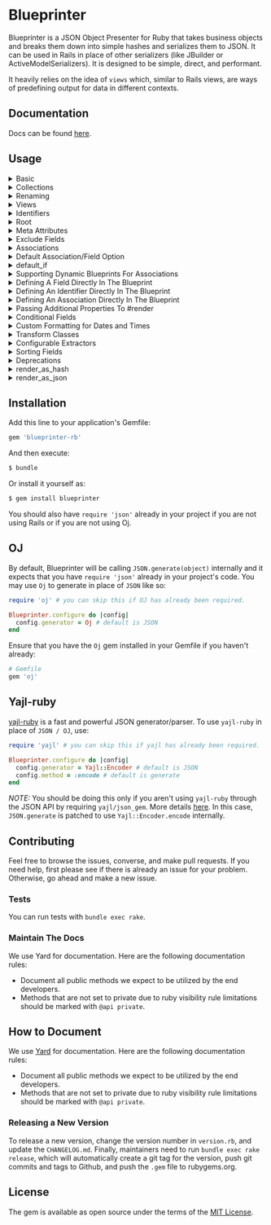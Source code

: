 # Blueprinter
Blueprinter is a JSON Object Presenter for Ruby that takes business objects and breaks them down into simple hashes and serializes them to JSON. It can be used in Rails in place of other serializers (like JBuilder or ActiveModelSerializers). It is designed to be simple, direct, and performant.

It heavily relies on the idea of `views` which, similar to Rails views, are ways of predefining output for data in different contexts.

## Documentation
Docs can be found [here](http://www.rubydoc.info/gems/blueprinter-rb).

## Usage
<details>
<summary>Basic</summary>

If you have an object you would like serialized, simply create a blueprint. Say, for example, you have a User record with the following attributes `[:uuid, :email, :first_name, :last_name, :password, :address]`.

You may define a simple blueprint like so:

```ruby
class UserBlueprint < Blueprinter::Base
  identifier :uuid

  fields :first_name, :last_name, :email
end
```

and then, in your code:
```ruby
puts UserBlueprint.render(user) # Output is a JSON string
```

And the output would look like:

```json
{
  "uuid": "733f0758-8f21-4719-875f-262c3ec743af",
  "email": "john.doe@some.fake.email.domain",
  "first_name": "John",
  "last_name": "Doe"
}
```
</details>


<details>
<summary>Collections</summary>


You can also pass a collection object or an array to the render method.

```ruby
puts UserBlueprint.render(User.all)
```

This will result in JSON that looks something like this:

```json
[
  {
    "uuid": "733f0758-8f21-4719-875f-262c3ec743af",
    "email": "john.doe@some.fake.email.domain",
    "first_name": "John",
    "last_name": "Doe"
  },
  {
    "uuid": "733f0758-8f21-4719-875f-743af262c3ec",
    "email": "john.doe.2@some.fake.email.domain",
    "first_name": "John",
    "last_name": "Doe 2"
  }
]
```


You can also configure other classes to be treated like collections. For example, if you are using Mongoid, you can configure it to treat `Mongoid::Criteria` objects as collections:

```ruby
Blueprinter.configure do |config|
  config.array_like_classes = [Mongoid::Criteria]
end
```

Or if you wanted it to treat the `Set` class as a collection:

```ruby
Blueprinter.configure do |config|
  config.array_like_classes = [Set]
end
```

---
</details>


<details>
<summary>Renaming</summary>


You can rename the resulting JSON keys in both fields and associations by using the `name` option.

```ruby
class UserBlueprint < Blueprinter::Base
  identifier :uuid

  field :email, name: :login

  association :user_projects, name: :projects
end
```

This will result in JSON that looks something like this:

```json
{
  "uuid": "92a5c732-2874-41e4-98fc-4123cd6cfa86",
  "login": "my@email.com",
  "projects": []
}
```

</details>


<details>
<summary>Views</summary>


You may define different outputs by utilizing views:
```ruby
class UserBlueprint < Blueprinter::Base
  identifier :uuid
  field :email, name: :login

  view :normal do
    fields :first_name, :last_name
  end

  view :extended do
    include_view :normal
    field :address
    association :projects
  end
end
```
A view can include fields from another view by utilizing `include_view` and `include_views`.

Usage:
```ruby
puts UserBlueprint.render(user, view: :extended)
```

Output:
```json
{
  "uuid": "733f0758-8f21-4719-875f-262c3ec743af",
  "address": "123 Fake St.",
  "first_name": "John",
  "last_name": "Doe",
  "login": "john.doe@some.fake.email.domain"
}
```

</details>


<details>
<summary>Identifiers</summary>


`identifier`s are used to specify a field or method name used as an identifier. Usually, this is something like `:id`.

Example:
```rb
class UserBlueprint < Blueprinter::Base
  identifier :uuid
end
```

Blueprinter `identifier`s have a few properties that set them apart from `field`s.

1. Identifiers are **always** rendered and considered their own view (the `:identifier` view).
2. When rendering, identifier fields are always sorted first, before other fields.

If either of the above two developer conveniences are not desired, you can simply create your identifier fields as regular `field`s.


</details>


<details>
<summary>Root</summary>


You can also optionally pass in a root key to wrap your resulting json in:
```ruby
class UserBlueprint < Blueprinter::Base
  identifier :uuid
  field :email, name: :login

  view :normal do
    fields :first_name, :last_name
  end
end
```

Usage:
```ruby
puts UserBlueprint.render(user, view: :normal, root: :user)
```

Output:
```json
{
  "user": {
    "uuid": "733f0758-8f21-4719-875f-262c3ec743af",
    "first_name": "John",
    "last_name": "Doe",
    "login": "john.doe@some.fake.email.domain"
  }
}
```

</details>


<details>
<summary>Meta Attributes</summary>


You can additionally add meta-data to the json as well:
```ruby
class UserBlueprint < Blueprinter::Base
  identifier :uuid
  field :email, name: :login

  view :normal do
    fields :first_name, :last_name
  end
end
```

Usage:
```ruby
json = UserBlueprint.render(user, view: :normal, root: :user, meta: {links: [
  'https://app.mydomain.com',
  'https://alternate.mydomain.com'
]})
puts json
```

Output:
```json
{
  "user": {
    "uuid": "733f0758-8f21-4719-875f-262c3ec743af",
    "first_name": "John",
    "last_name": "Doe",
    "login": "john.doe@some.fake.email.domain"
  },
  "meta": {
    "links": [
      "https://app.mydomain.com",
      "https://alternate.mydomain.com"
    ]
  }
}
```
_NOTE:_ For meta attributes, a [root](#root) is mandatory.

</details>


<details>
<summary>Exclude Fields</summary>


You can specifically choose to exclude certain fields for specific views
```ruby
class UserBlueprint < Blueprinter::Base
  identifier :uuid
  field :email, name: :login

  view :normal do
    fields :first_name, :last_name
  end

  view :extended do
    include_view :normal
    field :address
    exclude :last_name
  end
end
```

Usage:
```ruby
puts UserBlueprint.render(user, view: :extended)
```

Output:
```json
{
  "uuid": "733f0758-8f21-4719-875f-262c3ec743af",
  "address": "123 Fake St.",
  "first_name": "John",
  "login": "john.doe@some.fake.email.domain"
}
```

Use `excludes` to exclude multiple fields at once inline.

```ruby
class UserBlueprint < Blueprinter::Base
  identifier :uuid
  field :email, name: :login

  view :normal do
    fields :age, :first_name, :last_name,
  end

  view :extended do
    include_view :normal
    field :address
    excludes :age, :last_name
  end
end
```

</details>


<details>
<summary>Associations</summary>


You may include associated objects. Say for example, a user has projects:
```ruby
class ProjectBlueprint < Blueprinter::Base
  identifier :uuid
  field :name
end

class UserBlueprint < Blueprinter::Base
  identifier :uuid
  field :email, name: :login

  view :normal do
    fields :first_name, :last_name
    association :projects, blueprint: ProjectBlueprint
  end
end
```

Usage:
```ruby
puts UserBlueprint.render(user, view: :normal)
```

Output:
```json
{
  "uuid": "733f0758-8f21-4719-875f-262c3ec743af",
  "first_name": "John",
  "last_name": "Doe",
  "login": "john.doe@some.fake.email.domain",
  "projects": [
    {
      "uuid": "dca94051-4195-42bc-a9aa-eb99f7723c82",
      "name": "Beach Cleanup"
    },
    {
      "uuid": "eb881bb5-9a51-4d27-8a29-b264c30e6160",
      "name": "Storefront Revamp"
    }
  ]
}
```

It is also possible to pass options from one Blueprint to another via an association.
For example:
```ruby
class VehicleBlueprint < Blueprinter::Base
  identifier :uuid
  field :full_name do |vehicle, options|
    "#{vehicle.model} #{options[:trim]}"
  end
end

class DriverBlueprint < Blueprinter::Base
  identifier :uuid

  view :normal do
    fields :first_name, :last_name
    association :vehicles, blueprint: VehicleBlueprint, options: { trim: 'LX' }
  end
end
```

</details>


<details>
<summary>Default Association/Field Option</summary>


By default, an association or field that evaluates to `nil` is serialized as `nil`. A default serialized value can be specified as an option on the association or field for cases when the association/field could potentially evaluate to `nil`. You can also specify a global `field_default` or `association_default` in the Blueprinter config which will be used for all fields/associations that evaluate to nil.

#### Global Config Setting
```ruby
Blueprinter.configure do |config|
  config.field_default = "N/A"
  config.association_default = {}
end
```

#### Field-level/Association-level Setting
```ruby
class UserBlueprint < Blueprinter::Base
  identifier :uuid

  view :normal do
    field :first_name, default: "N/A"
    association :company, blueprint: CompanyBlueprint, default: {}
  end
end
```

</details>


<details>
<summary>default_if</summary>


Sometimes, you may want certain "empty" values to pass through to the default value.
Blueprinter provides the ability to treat the following empty types as the default value (or `nil` if no default provided).

#### Blueprinter::EMPTY_COLLECTION
An empty array or empty active record collection.

#### Blueprinter::EMPTY_HASH
An empty hash.

#### Blueprinter::EMPTY_STRING
An empty string or symbol.

#### Field-level/Association-level Setting
```ruby
class UserBlueprint < Blueprinter::Base
  identifier :uuid

  view :normal do
    # If first_name is an empty string, it will become "N/A"
    field :first_name, default_if: Blueprinter::EmptyString, default: "N/A"
    # If the projects association collection is empty, it will become nil
    association :projects, blueprint: ProjectBlueprint, default_if: Blueprinter::EmptyCollection
  end
end
```

</details>


<details>
<summary>Supporting Dynamic Blueprints For Associations</summary>


When defining an association, we can dynamically evaluate the blueprint. This comes in handy when adding polymorphic associations, by allowing reuse of existing blueprints.
```ruby
class Task < ActiveRecord::Base
  belongs_to :taskable, polymorphic: true
end

class Project < ActiveRecord::Base
  has_many :tasks, as: :taskable

  def blueprint
    ProjectBlueprint
  end
end

class TaskBlueprint < Blueprinter::Base
  identifier :uuid

  view :normal do
    field :title, default: "N/A"
    association :taskable, blueprint: ->(taskable) {taskable.blueprint}, default: {}
  end
end
```
_NOTE:_ `taskable.blueprint` should return a valid Blueprint class. Currently, `has_many` is not supported because of the very nature of polymorphic associations.

</details>


<details>
<summary>Defining A Field Directly In The Blueprint</summary>


You can define a field directly in the Blueprint by passing it a block. This is especially useful if the object does not already have such an attribute or method defined, and you want to define it specifically for use with the Blueprint. This is done by passing `field` a block. The block also yields the object and any options that were passed from `render`. For example:

```ruby
class UserBlueprint < Blueprinter::Base
  identifier :uuid
  field :full_name do |user, options|
    "#{options[:title_prefix]} #{user.first_name} #{user.last_name}"
  end
end
```

Usage:

```ruby
puts UserBlueprint.render(user, title_prefix: "Mr")
```

Output:

```json
{
  "uuid": "733f0758-8f21-4719-875f-262c3ec743af",
  "full_name": "Mr John Doe"
}
```

</details>


<details>
<summary>Defining An Identifier Directly In The Blueprint</summary>


You can also pass a block to an identifier:

```ruby
class UserBlueprint < Blueprinter::Base
  identifier :uuid do |user, options|
    options[:current_user].anonymize(user.uuid)
  end
end
```

Usage:

```ruby
puts UserBlueprint.render(user, current_user: current_user)
```

Output:

```json
{
  "uuid": "733f0758-8f21-4719-875f-262c3ec743af",
}
```

</details>


<details>
<summary>Defining An Association Directly In The Blueprint</summary>


You can also pass a block to an association:

```ruby
class ProjectBlueprint < Blueprinter::Base
  identifier :uuid
  field :name
end

class UserBlueprint < Blueprinter::Base
  identifier :uuid

  association :projects, blueprint: ProjectBlueprint do |user, options|
    user.projects + options[:draft_projects]
  end
end
```

Usage:

```ruby
puts UserBlueprint.render(user, draft_projects: Project.where(draft: true))
```

Output:

```json
{
  "uuid": "733f0758-8f21-4719-875f-262c3ec743af",
  "projects": [
    {"uuid": "b426a1e6-ac41-45ab-bfef-970b9a0b4289", "name": "query-console"},
    {"uuid": "5bd84d6c-4fd2-4e36-ae31-c137e39be542", "name": "blueprinter"},
    {"uuid": "785f5cd4-7d8d-4779-a6dd-ec5eab440eff", "name": "uncontrollable"}
  ]
}
```

</details>


<details>
<summary>Passing Additional Properties To #render</summary>


`render` takes an options hash which you can pass additional properties, allowing you to utilize those additional properties in the `field` block. For example:

```ruby
class UserBlueprint < Blueprinter::Base
  identifier :uuid
  field(:company_name) do |_user, options|
    options[:company].name
  end
end
```

Usage:

```ruby
puts UserBlueprint.render(user, company: company)
```

Output:

```json
{
  "uuid": "733f0758-8f21-4719-875f-262c3ec743af",
  "company_name": "My Company LLC"
}
```

</details>


<details>
<summary>Conditional Fields</summary>


Both the `field` and the global Blueprinter Configuration supports `:if` and `:unless` options that can be used to serialize fields conditionally.

#### Global Config Setting
```ruby
Blueprinter.configure do |config|
  config.if = ->(field_name, obj, _options) { !obj[field_name].nil? }
  config.unless = ->(field_name, obj, _options) { obj[field_name].nil? }
end
```

#### Field-level Setting
```ruby
class UserBlueprint < Blueprinter::Base
  identifier :uuid
  field :last_name, if: ->(_field_name, user, options) { user.first_name != options[:first_name] }
  field :age, unless: ->(_field_name, user, _options) { user.age < 18 }
end
```

_NOTE:_ The field-level setting overrides the global config setting (for the field) if both are set.

</details>


<details>
<summary>Custom Formatting for Dates and Times</summary>


To define a custom format for a Date or DateTime field, include the option `datetime_format`.
This global or field-level option can be either a string representing the associated `strftime` format,
or a Proc which receives the original Date/DateTime object and returns the formatted value.
When using a Proc, it is the Proc's responsibility to handle any errors in formatting.


#### Global Config Setting
If a global datetime_format is set (either as a string format or a Proc), this option will be
invoked and used to format all fields that respond to `strftime`.
```ruby
Blueprinter.configure do |config|
  config.datetime_format = ->(datetime) { datetime.nil? ? datetime : datetime.strftime("%s").to_i }
end
```

#### Field-level Setting
Usage (String Option):
```ruby
class UserBlueprint < Blueprinter::Base
  identifier :name
  field :birthday, datetime_format: "%m/%d/%Y"
end
```

Output:
```json
{
  "name": "John Doe",
  "birthday": "03/04/1994"
}
```

Usage (Proc Option):
```ruby
class UserBlueprint < Blueprinter::Base
  identifier :name
  field :birthday, datetime_format: ->(datetime) { datetime.nil? ? datetime : datetime.strftime("%s").to_i }
end
```

Output:
```json
{
  "name": "John Doe",
  "birthday": 762739200
}
```

_NOTE:_ The field-level setting overrides the global config setting (for the field) if both are set.

</details>


<details>
<summary>Transform Classes</summary>


Blueprinter provides the ability to specify `transform`s on views, which enable further
processing and transforming of resulting view field hashes prior to serialization.

Use `transform` to specify one transformer to be included for serialization.
A transformer is a class, extending `Blueprinter::Transformer` and implementing the `transform` method.
Whatever is returned from this `transform` method will end up being the resulting hash passed to serialization.

#### Example

Create a Transform class extending from `Blueprinter::Transformer`
```ruby
class DynamicFieldTransformer < Blueprinter::Transformer
  def transform(hash, object, options)
    hash.merge!(object.dynamic_fields)
  end
end
```

```ruby
class User
  def custom_columns
    self.dynamic_fields #which is an array of some columns
  end

  def custom_fields
    custom_columns.each_with_object({}){|col,result|  result[col] = self.send(col)}
  end
end
```

Then specify the transform to use for the view.
```ruby
class UserBlueprint < Blueprinter::Base
  fields :first_name, :last_name
  transform DynamicTransformer
end
```

#### Global Transforms

You can also specify global default transformers. Create one or more transformer classes extending from `Blueprinter::Transformer` and set the `default_transformers` configuration
```ruby
class LowerCamelTransformer < Blueprinter::Transformer
  def transform(hash, _object, _options)
    hash.transform_keys! { |key| key.to_s.camelize(:lower).to_sym }
  end
end
```

```ruby
Blueprinter.configure do |config|
  config.default_transformers = [LowerCamelTransformer]
end
```

**Note: Any transforms specified on a per-blueprint or per-view level will override the `default_transformers` in the configuration.**

</details>

<details>
<summary>Configurable Extractors</summary>


Blueprinter gets a given objects' values from the fields definitions using extractor classes. You can substitute your own extractor class globally or per-field.

#### Examples

For a specific kind of field, create an extractor class extending from `Blueprinter::Extractor`
```ruby
class MyFieldExtractor < Blueprinter::Extractor
  def extract(_field_name, _object, _local_options, _options={})
    # process your obscure_object
    _object.clarified
  end
end
```

```ruby
class MysteryBlueprint < Blueprinter::Base
  field :obscure_object, extractor: MyFieldExtractor
end
```

For a global default, create an extractor class extending from `Blueprinter::AutoExtractor` and set the `extractor_default` configuration
```ruby
class MyAutoExtractor < Blueprinter::AutoExtractor
  def initialize
    super
    @my_field_extractor = MyFieldExtractor.new
  end
  def extractor(object, options)
    # dispatch to any class AutoExtractor can, plus more
    if detect_obscurity(object)
      @my_field_extractor
    else
      super
    end
  end
end
```

```ruby
Blueprinter.configure do |config|
  config.extractor_default = MyAutoExtractor
end
```

</details>

<details>
<summary>Sorting Fields</summary>


By default the response sorts the keys by name. If you want the fields to be sorted in the order of definition, use the below configuration option.

Usage:

```ruby
Blueprinter.configure do |config|
  config.sort_fields_by = :definition
end
```

```ruby
class UserBlueprint < Blueprinter::Base
  identifier :name
  field :email
  field :birthday, datetime_format: "%m/%d/%Y"
end
```

Output:
```json
{
  "name": "John Doe",
  "email": "john.doe@some.fake.email.domain",
  "birthday": "03/04/1994"
}
```

</details>


<details>
<summary>Deprecations</summary>


When functionality in Blueprinter is invoked, that has been deprecated, the default behavior is to
write a deprecation notice to stderror.

However, deprecations can be configured to report at three different levels:

|        Key        |                              Result                             |
|:-----------------:|:---------------------------------------------------------------:|
| `:stderr` (Default) | Deprecations will be written to stderror                        |
| `:raise`            | Deprecations will be raised as `Blueprinter::BlueprinterError`s |
| `:silence`          | Deprecations will be silenced and will not be raised or logged  |

### Example:
```ruby
Blueprinter.configure do |config|
  config.deprecations = :raise
end
```

</details>


<details>
<summary>render_as_hash</summary>


Same as `render`, returns a Ruby Hash.

Usage:

```ruby
puts UserBlueprint.render_as_hash(user, company: company)
```

Output:

```ruby
{
  uuid: "733f0758-8f21-4719-875f-262c3ec743af",
  company_name: "My Company LLC"
}
```

</details>


<details>
<summary>render_as_json</summary>


Same as `render`, returns a Ruby Hash JSONified. This will call JSONify all keys and values.

Usage:

```ruby
puts UserBlueprint.render_as_json(user, company: company)
```

Output:

```ruby
{
  "uuid" => "733f0758-8f21-4719-875f-262c3ec743af",
  "company_name" => "My Company LLC"
}
```

</details>


## Installation
Add this line to your application's Gemfile:

```ruby
gem 'blueprinter-rb'
```

And then execute:
```bash
$ bundle
```

Or install it yourself as:
```bash
$ gem install blueprinter
```

You should also have `require 'json'` already in your project if you are not using Rails or if you are not using Oj.

## OJ

By default, Blueprinter will be calling `JSON.generate(object)` internally and it expects that you have `require 'json'` already in your project's code. You may use `Oj` to generate in place of `JSON` like so:

```ruby
require 'oj' # you can skip this if OJ has already been required.

Blueprinter.configure do |config|
  config.generator = Oj # default is JSON
end
```

Ensure that you have the `Oj` gem installed in your Gemfile if you haven't already:

```ruby
# Gemfile
gem 'oj'
```

## Yajl-ruby

[yajl-ruby](https://github.com/brianmario/yajl-ruby) is a fast and powerful JSON generator/parser. To use `yajl-ruby` in place of `JSON / OJ`, use:

```ruby
require 'yajl' # you can skip this if yajl has already been required.

Blueprinter.configure do |config|
  config.generator = Yajl::Encoder # default is JSON
  config.method = :encode # default is generate
end
```

_NOTE:_ You should be doing this only if you aren't using `yajl-ruby` through the JSON API by requiring `yajl/json_gem`. More details [here](https://github.com/brianmario/yajl-ruby#json-gem-compatibility-api). In this case, `JSON.generate` is patched to use `Yajl::Encoder.encode` internally.

## Contributing
Feel free to browse the issues, converse, and make pull requests. If you need help, first please see if there is already an issue for your problem. Otherwise, go ahead and make a new issue.

### Tests
You can run tests with `bundle exec rake`.

### Maintain The Docs
We use Yard for documentation. Here are the following documentation rules:

- Document all public methods we expect to be utilized by the end developers.
- Methods that are not set to private due to ruby visibility rule limitations should be marked with `@api private`.

## How to Document

We use [Yard](https://yardoc.org/) for documentation. Here are the following
documentation rules:

- Document all public methods we expect to be utilized by the end developers.
- Methods that are not set to private due to ruby visibility rule limitations should be marked with `@api private`.

### Releasing a New Version
To release a new version, change the version number in `version.rb`, and update the `CHANGELOG.md`. Finally, maintainers need to run `bundle exec rake release`, which will automatically create a git tag for the version, push git commits and tags to Github, and push the `.gem` file to rubygems.org.

## License
The gem is available as open source under the terms of the [MIT License](http://opensource.org/licenses/MIT).
